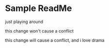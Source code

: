 # Sample ReadMe

just playing around

this change won't cause a conflict

this change will cause a conflict, and i love drama
